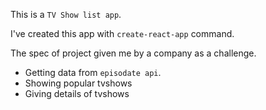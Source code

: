 This is a `TV Show list app`.

I've created this app with `create-react-app` command.

The spec of project given me by a company as a challenge.

- Getting data from `episodate api`.
- Showing popular tvshows
- Giving details of tvshows


